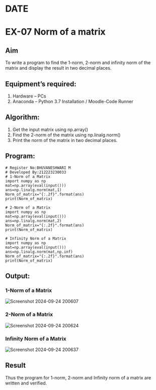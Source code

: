 # DATE
# EX-07 Norm of a matrix
## Aim
To write a program to find the 1-norm, 2-norm and infinity norm of the matrix and display the result in two decimal places.
## Equipment’s required:
1.	Hardware – PCs
2.	Anaconda – Python 3.7 Installation / Moodle-Code Runner
## Algorithm:
1. Get the input matrix using np.array()   
2. Find the 2-norm of the matrix using np.linalg.norm()
3. Print the norm of the matrix in two decimal places.

## Program:
```
# Register No:BHUVANESHWARI M
# Developed By:212223230033
# 1-Norm of a Matrix
import numpy as np
mat=np.array(eval(input()))
ans=np.linalg.norm(mat,1)
Norm_of_matrix="{:.2f}".format(ans)
print(Norm_of_matrix)

# 2-Norm of a Matrix
import numpy as np
mat=np.array(eval(input()))
ans=np.linalg.norm(mat,2)
Norm_of_matrix="{:.2f}".format(ans)
print(Norm_of_matrix)

# Infinity Norm of a Matrix
import numpy as np
mat=np.array(eval(input()))
ans=np.linalg.norm(mat,np.inf)
Norm_of_matrix="{:.2f}".format(ans)
print(Norm_of_matrix)

```
## Output:
### 1-Norm of a Matrix
![Screenshot 2024-09-24 200607](https://github.com/user-attachments/assets/5c89a460-c241-438a-9592-14487a1caf13)


### 2-Norm of a Matrix
![Screenshot 2024-09-24 200624](https://github.com/user-attachments/assets/833fa1b3-0221-423a-aafc-9d43d112a77c)


### Infinity Norm of a Matrix
![Screenshot 2024-09-24 200637](https://github.com/user-attachments/assets/1afa8a90-debd-43bb-a3bc-36136fd162ba)


## Result
Thus the program for 1-norm, 2-norm and Infinity norm of a matrix are written and verified.
